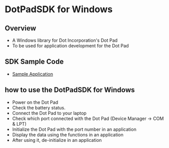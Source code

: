 # DotPadSDK for Windows

## Overview
* A Windows library for Dot Incorporation's Dot Pad
* To be used for application development for the Dot Pad

## SDK Sample Code
* [Sample Application](https://github.com/dotincorp/dotpad-sample-code/tree/main/Windows)

## how to use the DotPadSDK for Windows
* Power on the Dot Pad
* Check the battery status.
* Connect the Dot Pad to your laptop
* Check which port connected with the Dot Pad (Device Manager -> COM & LPT)
* Initialize the Dot Pad with the port number in an application
* Display the data using the functions in an application
* After using it, de-initialize in an application
